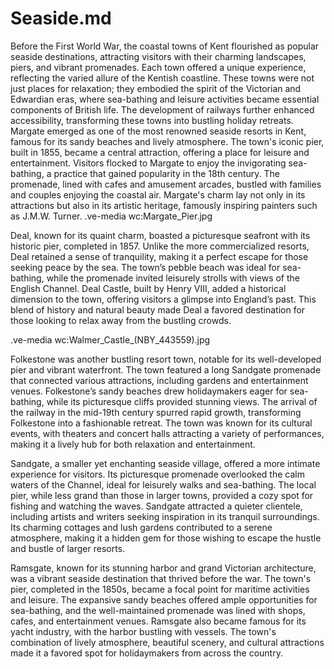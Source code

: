 # Seaside.md

Before the First World War, the coastal towns of Kent flourished as popular seaside destinations, attracting visitors with their charming landscapes, piers, and vibrant promenades. Each town offered a unique experience, reflecting the varied allure of the Kentish coastline. These towns were not just places for relaxation; they embodied the spirit of the Victorian and Edwardian eras, where sea-bathing and leisure activities became essential components of British life. The development of railways further enhanced accessibility, transforming these towns into bustling holiday retreats. Margate emerged as one of the most renowned seaside resorts in Kent, famous for its sandy beaches and lively atmosphere. The town's iconic pier, built in 1855, became a central attraction, offering a place for leisure and entertainment. Visitors flocked to Margate to enjoy the invigorating sea-bathing, a practice that gained popularity in the 18th century. The promenade, lined with cafes and amusement arcades, bustled with families and couples enjoying the coastal air. Margate's charm lay not only in its attractions but also in its artistic heritage, famously inspiring painters such as J.M.W. Turner.
.ve-media wc:Margate_Pier.jpg

Deal, known for its quaint charm, boasted a picturesque seafront with its historic pier, completed in 1857. Unlike the more commercialized resorts, Deal retained a sense of tranquility, making it a perfect escape for those seeking peace by the sea. The town’s pebble beach was ideal for sea-bathing, while the promenade invited leisurely strolls with views of the English Channel. Deal Castle, built by Henry VIII, added a historical dimension to the town, offering visitors a glimpse into England’s past. This blend of history and natural beauty made Deal a favored destination for those looking to relax away from the bustling crowds. 

.ve-media wc:Walmer_Castle_(NBY_443559).jpg

Folkestone was another bustling resort town, notable for its well-developed pier and vibrant waterfront. The town featured a long Sandgate promenade that connected various attractions, including gardens and entertainment venues. Folkestone’s sandy beaches drew holidaymakers eager for sea-bathing, while its picturesque cliffs provided stunning views. The arrival of the railway in the mid-19th century spurred rapid growth, transforming Folkestone into a fashionable retreat. The town was known for its cultural events, with theaters and concert halls attracting a variety of performances, making it a lively hub for both relaxation and entertainment.

Sandgate, a smaller yet enchanting seaside village, offered a more intimate experience for visitors. Its picturesque promenade overlooked the calm waters of the Channel, ideal for leisurely walks and sea-bathing. The local pier, while less grand than those in larger towns, provided a cozy spot for fishing and watching the waves. Sandgate attracted a quieter clientele, including artists and writers seeking inspiration in its tranquil surroundings. Its charming cottages and lush gardens contributed to a serene atmosphere, making it a hidden gem for those wishing to escape the hustle and bustle of larger resorts.

Ramsgate, known for its stunning harbor and grand Victorian architecture, was a vibrant seaside destination that thrived before the war. The town's pier, completed in the 1850s, became a focal point for maritime activities and leisure. The expansive sandy beaches offered ample opportunities for sea-bathing, and the well-maintained promenade was lined with shops, cafes, and entertainment venues. Ramsgate also became famous for its yacht industry, with the harbor bustling with vessels. The town's combination of lively atmosphere, beautiful scenery, and cultural attractions made it a favored spot for holidaymakers from across the country. 
